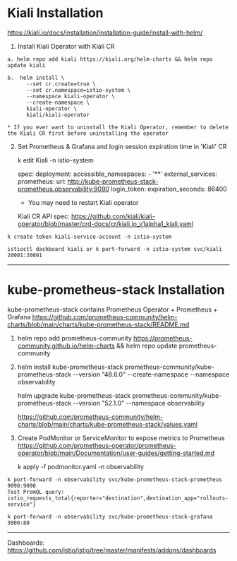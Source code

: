 # Kiali Installation

  https://kiali.io/docs/installation/installation-guide/install-with-helm/

  1. Install Kiali Operator with Kiali CR
  
    a. helm repo add kiali https://kiali.org/helm-charts && helm repo update kiali

    b.  helm install \
          --set cr.create=true \
          --set cr.namespace=istio-system \
          --namespace kiali-operator \
          --create-namespace \
          kiali-operator \
          kiali/kiali-operator

    * If you ever want to uninstall the Kiali Operator, remember to delete the Kiali CR first before uninstalling the operator

  2. Set Prometheus & Grafana and login session expiration time in 'Kiali' CR

      k edit Kiali -n istio-system

        spec:
          deployment:
            accessible_namespaces:
            - '**'
          external_services:
            prometheus:
              url: http://kube-prometheus-stack-prometheus.observability:9090
          login_token:
            expiration_seconds: 86400

      * You may need to restart Kiali operator

      Kiali CR API spec: https://github.com/kiali/kiali-operator/blob/master/crd-docs/cr/kiali.io_v1alpha1_kiali.yaml

   
    k create token kiali-service-account -n istio-system

    istioctl dashboard kiali or k port-forward -n istio-system svc/kiali 20001:20001

---------------------------------------------------------------------------------------------

# kube-prometheus-stack Installation

  kube-prometheus-stack contains Prometheus Operator + Prometheus + Grafana
  https://github.com/prometheus-community/helm-charts/blob/main/charts/kube-prometheus-stack/README.md
  

  1. helm repo add prometheus-community https://prometheus-community.github.io/helm-charts && helm repo update prometheus-community

  2. helm install kube-prometheus-stack prometheus-community/kube-prometheus-stack --version "48.6.0" --create-namespace --namespace observability 

     helm upgrade kube-prometheus-stack prometheus-community/kube-prometheus-stack --version "52.1.0" --namespace observability

      https://github.com/prometheus-community/helm-charts/blob/main/charts/kube-prometheus-stack/values.yaml

  3. Create PodMonitor or ServiceMonitor to expose metrics to Prometheus 
      https://github.com/prometheus-operator/prometheus-operator/blob/main/Documentation/user-guides/getting-started.md

      k apply -f podmonitor.yaml -n observability


    k port-forward -n observability svc/kube-prometheus-stack-prometheus 9090:9090
    Test PromQL query: istio_requests_total{reporter="destination",destination_app="rollouts-service"}

    k port-forward -n observability svc/kube-prometheus-stack-grafana 3000:80

---------------------------------------------------------------------------------------------

 Dashboards:
 https://github.com/istio/istio/tree/master/manifests/addons/dashboards